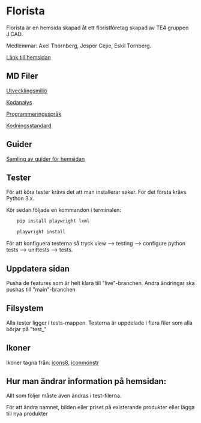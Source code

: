# Florista

Florista är en hemsida skapad åt ett floristföretag skapad av TE4 gruppen J.CAD.

Medlemmar: Axel Thornberg, Jesper Cejie, Eskil Tornberg.

[Länk till hemsidan](https://ntig-uppsala.github.io/J.CAD-Florist/)

## MD Filer

[Utvecklingsmiljö](docs/development-environment-standard.md)

[Kodanalys](docs/code-analysis.md)

[Programmeringsspråk](docs/programming-language-standard.md)

[Kodningsstandard](docs/coding-standard.md)

## Guider

[Samling av guider för hemsidan](docs/guides.md)

## Tester

För att köra tester krävs det att man installerar saker. För det första krävs Python 3.x.

Kör sedan följade en kommandon i terminalen:

```bash
    pip install playwright lxml
```

```bash
    playwright install
```

För att konfiguera testerna så tryck view --> testing --> configure python tests --> unittests --> tests.

## Uppdatera sidan

Pusha de features som är helt klara till "live"-branchen. Andra ändringar ska pushas till "main"-branchen

## Filsystem

Alla tester ligger i tests-mappen. Testerna är uppdelade i flera filer som alla börjar på "test\_"

## Ikoner

Ikoner tagna från: [icons8](https://icons8.com/), [iconmonstr](https://iconmonstr.com/)

## Hur man ändrar information på hemsidan:

Allt som följer måste även ändras i test-filerna.

För att ändra namnet, bilden eller priset på existerande produkter eller lägga till nya produkter